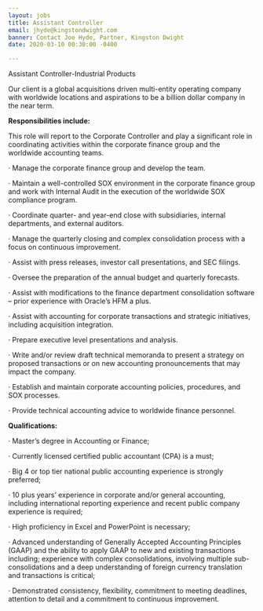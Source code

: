 ```yaml
---
layout: jobs
title: Assistant Controller
email: jhyde@kingstondwight.com
banner: Contact Joe Hyde, Partner, Kingston Dwight
date: 2020-03-10 00:30:00 -0400

---
```

Assistant Controller-Industrial Products

Our client is a global acquisitions driven multi-entity operating company with worldwide locations and aspirations to be a billion dollar company in the near term.

**Responsibilities include:**

This role will report to the Corporate Controller and play a significant role in coordinating activities within the corporate finance group and the worldwide accounting teams.

· Manage the corporate finance group and develop the team.

· Maintain a well-controlled SOX environment in the corporate finance group and work with Internal Audit in the execution of the worldwide SOX compliance program.

· Coordinate quarter- and year-end close with subsidiaries, internal departments, and external auditors.

· Manage the quarterly closing and complex consolidation process with a focus on continuous improvement.

· Assist with press releases, investor call presentations, and SEC filings.

· Oversee the preparation of the annual budget and quarterly forecasts.

· Assist with modifications to the finance department consolidation software – prior experience with Oracle’s HFM a plus.

· Assist with accounting for corporate transactions and strategic initiatives, including acquisition integration.

· Prepare executive level presentations and analysis.

· Write and/or review draft technical memoranda to present a strategy on proposed transactions or on new accounting pronouncements that may impact the company.

· Establish and maintain corporate accounting policies, procedures, and SOX processes.

· Provide technical accounting advice to worldwide finance personnel.

**Qualifications:**

· Master’s degree in Accounting or Finance;

· Currently licensed certified public accountant (CPA) is a must;

· Big 4 or top tier national public accounting experience is strongly preferred;

· 10 plus years’ experience in corporate and/or general accounting, including international reporting experience and recent public company experience is required;

· High proficiency in Excel and PowerPoint is necessary;

· Advanced understanding of Generally Accepted Accounting Principles (GAAP) and the ability to apply GAAP to new and existing transactions including; experience with complex consolidations, involving multiple sub-consolidations and a deep understanding of foreign currency translation and transactions is critical;

· Demonstrated consistency, flexibility, commitment to meeting deadlines, attention to detail and a commitment to continuous improvement.